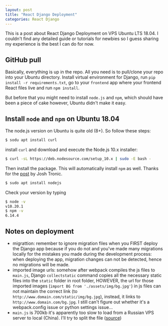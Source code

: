```yaml
---
layout: post
title: "React Django Deployment"
categories: React Django
---
```


This is a post about React Django Deployment on VPS Ubuntu LTS 18.04. I couldn't find any detailed guide or tutorials for newbies so I guess sharing my experience is the best I can do for now.

## GitHub pull

Basically, everything is up in the repo. All you need is to pull/clone your repo into your Ubuntu directory. Install virtual environment for Django, run `pip install -r requirements.txt`, go to your `frontend` app where your frontend React files live and run `npm install`.

But before that you might need to install `node.js` and `npm`, which should have been a piece of cake however, Ubuntu didn't make it easy.

## Install `node` and `npm` on Ubuntu 18.04

The node.js version on Ubuntu is quite old (8+). So follow these steps:

```bash
$ sodu apt install curl
```

install `curl` and download and execute the Node.js 10.x installer:

```bash
$ curl -sL https://deb.nodesource.com/setup_10.x | sudo -E bash -
```

Then install the package. This will automatically install `npm` as well. Thanks for the [post](https://joshtronic.com/2018/05/08/how-to-install-nodejs-10-on-ubuntu-1804-lts/) by Josh Tronic.

```bash
$ sudo apt install nodejs
```

Check your version by typing

```bash
$ node -v
v10.20.1
$ npm -v
6.14.4
```

## Notes on deployment

- migrattion: remember to ignore migration files when you FIRST deploy the Django app because if you do not and you've made many migrations locally for the mistakes you made during the development process: when deploying the app, migration changes can not be detected, hence no migrations will be made.
- imported image urls: somehow after webpack compiles the js files to `main.js`, Django `collectstatic` command copies all the necessary static files into the `static` folder in root folder, HOWEVER, the url for those imported images (`import BG from './assets/img/bg.jpg'`) in js files can not maintain the correct link (to `http://www.domain.com/static/img/bg.jpg`), instead, it links to `http://www.domain.com/bg.jpg`. I still can't figure out whether it's a webpack.config issue or python settings issue...
- `main.js` is 700kb it's apparently too slow to load from a Russian VPS server to local (China). I'll try to split the file ([source](https://webpack.js.org/guides/code-splitting/))
